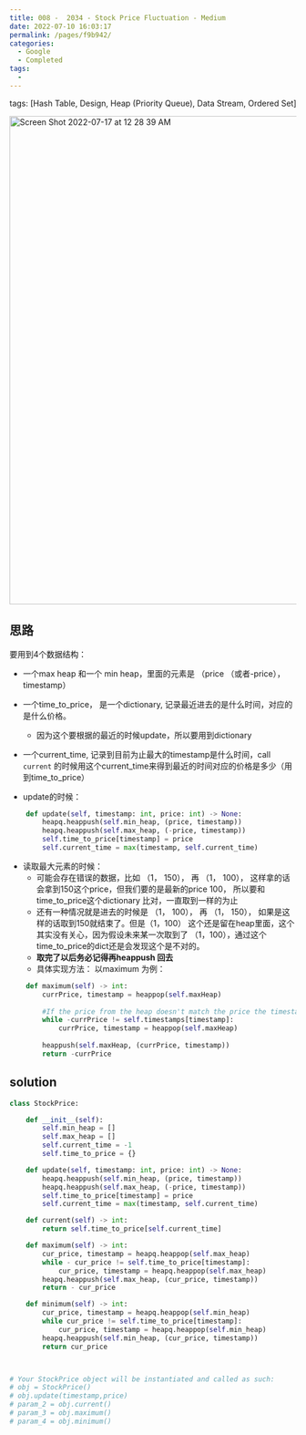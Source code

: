 ```yaml
---
title: 008 -  2034 - Stock Price Fluctuation - Medium
date: 2022-07-10 16:03:17
permalink: /pages/f9b942/
categories:
  - Google
  - Completed
tags:
  - 
---
```

tags: [Hash Table, Design, Heap (Priority Queue), Data Stream, Ordered Set]


<img width="857" alt="Screen Shot 2022-07-17 at 12 28 39 AM" src="https://user-images.githubusercontent.com/41789327/179388531-84ca57b5-93f4-43b7-bb1c-299c7a1fcde8.png">

## 思路

要用到4个数据结构：
- 一个max heap 和一个 min heap，里面的元素是 （price （或者-price），timestamp）
- 一个time_to_price， 是一个dictionary, 记录最近进去的是什么时间，对应的是什么价格。
	- 因为这个要根据的最近的时候update，所以要用到dictionary
- 一个current_time, 记录到目前为止最大的timestamp是什么时间，call `current` 的时候用这个current_time来得到最近的时间对应的价格是多少（用到time_to_price）


- update的时候：
```python
    def update(self, timestamp: int, price: int) -> None:
        heapq.heappush(self.min_heap, (price, timestamp))
        heapq.heappush(self.max_heap, (-price, timestamp))
        self.time_to_price[timestamp] = price
        self.current_time = max(timestamp, self.current_time)
```

- 读取最大元素的时候：
	- 可能会存在错误的数据，比如 （1， 150）， 再 （1， 100）， 这样拿的话会拿到150这个price，但我们要的是最新的price 100， 所以要和time_to_price这个dictionary 比对，一直取到一样的为止
	- 还有一种情况就是进去的时候是 （1， 100）， 再 （1， 150）， 如果是这样的话取到150就结束了。但是（1，100） 这个还是留在heap里面，这个其实没有关心，因为假设未来某一次取到了 （1，100），通过这个time_to_price的dict还是会发现这个是不对的。
	- **取完了以后务必记得再heappush 回去**
	- 具体实现方法： 以maximum 为例：

```python
    def maximum(self) -> int:
        currPrice, timestamp = heappop(self.maxHeap)
		
		#If the price from the heap doesn't match the price the timestamp indicates, keep popping from the heap
        while -currPrice != self.timestamps[timestamp]:
            currPrice, timestamp = heappop(self.maxHeap)
            
        heappush(self.maxHeap, (currPrice, timestamp))
        return -currPrice
```

## solution
```python
class StockPrice:

    def __init__(self):
        self.min_heap = []
        self.max_heap = []
        self.current_time = -1
        self.time_to_price = {}

    def update(self, timestamp: int, price: int) -> None:
        heapq.heappush(self.min_heap, (price, timestamp))
        heapq.heappush(self.max_heap, (-price, timestamp))
        self.time_to_price[timestamp] = price
        self.current_time = max(timestamp, self.current_time)

    def current(self) -> int:
        return self.time_to_price[self.current_time]

    def maximum(self) -> int:
        cur_price, timestamp = heapq.heappop(self.max_heap)
        while - cur_price != self.time_to_price[timestamp]:
            cur_price, timestamp = heapq.heappop(self.max_heap)
        heapq.heappush(self.max_heap, (cur_price, timestamp))
        return - cur_price

    def minimum(self) -> int:
        cur_price, timestamp = heapq.heappop(self.min_heap)
        while cur_price != self.time_to_price[timestamp]:
            cur_price, timestamp = heapq.heappop(self.min_heap)
        heapq.heappush(self.min_heap, (cur_price, timestamp))
        return cur_price



# Your StockPrice object will be instantiated and called as such:
# obj = StockPrice()
# obj.update(timestamp,price)
# param_2 = obj.current()
# param_3 = obj.maximum()
# param_4 = obj.minimum()
```